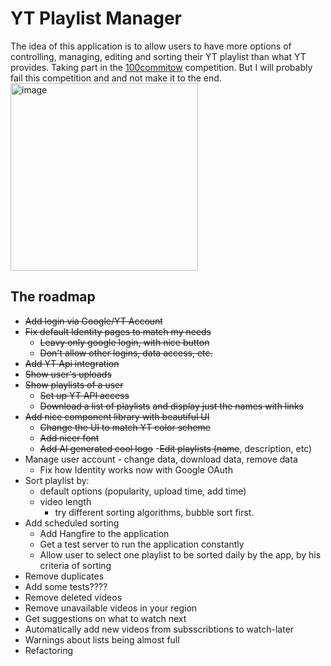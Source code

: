 # YT Playlist Manager

The idea of this application is to allow users to have more options of controlling, managing, editing and sorting their YT playlist than what YT provides.
Taking part in the [100commitow](https://100commitow.pl/) competition. But I will probably fail this competition and and not make it to the end.
<img src="https://github.com/twojnarowski/YTPlaylistManager/assets/13180578/cad76c6c-0ce1-4392-bbea-4ff0c29428a3" alt="image" width="300" height="auto">

## The roadmap
- ~~Add login via Google/YT Account~~
- ~~Fix default Identity pages to match my needs~~
  - ~~Leavy only google login, with nice button~~
  - ~~Don't allow other logins, data access, etc.~~
- ~~Add YT Api integration~~
- ~~Show user's uploads~~
- ~~Show playlists of a user~~
  - ~~Set up YT API access~~
  - ~~Download a list of playlists~~ ~~and display just the names with links~~
- ~~Add nice component library with beautiful UI~~
  - ~~Change the UI to match YT color scheme~~
  - ~~Add nicer font~~
  - ~~Add AI generated cool logo~~
-~~Edit playlists (name~~, description, etc)
- Manage user account - change data, download data, remove data
  - Fix how Identity works now with Google OAuth
- Sort playlist by:
  - default options (popularity, upload time, add time)
  - video length
    - try different sorting algorithms, bubble sort first.
- Add scheduled sorting
  - Add Hangfire to the application
  - Get a test server to run the application constantly
  - Allow user to select one playlist to be sorted daily by the app, by his criteria of sorting
- Remove duplicates
- Add some tests????
- Remove deleted videos
- Remove unavailable videos in your region
- Get suggestions on what to watch next
- Automatically add new videos from subsscribtions to watch-later
- Warnings about lists being almost full
- Refactoring
